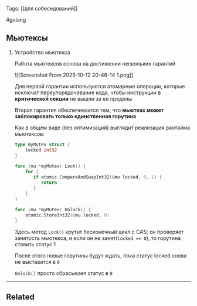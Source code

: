 Tags: [[для собеседований]]

#golang 



## Мьютексы



1. Устройство мьютекса

	Работа мьютексов основа на достижении нескольких гарантий
	
	![[Screenshot From 2025-10-12 20-46-14 1.png]]
	
	
	Для первой гарантии используются атомарные операции, которые исключат переупорядочевание кода, чтобы инструкции в **критической секции** не вышли за ее пределы
	
	
	Вторая гарантия обеспечивается тем, что **мьютекс может заблокировать только единственная горутина**
	
	 
	
	Как в общем виде (без оптимизаций) выглядит реализация рантайма мьютексов:
	
	```go
	type myMutex struct {  
	    locked int32  
	}  
	  
	func (mu *myMutex) Lock() {  
	    for {  
	       if atomic.CompareAndSwapInt32(&mu.locked, 0, 1) {  
	          return  
	       }  
	    }
	}  
	  
	func (mu *myMutex) Unlock() {  
	    atomic.StoreInt32(&mu.locked, 0)  
	}
	```
	
	Здесь метод `Lock()` крутит бесконечный цикл с CAS; он проверяет занятость мьютекса, и если он не занят(`locked == 0`), то горутина ставить статус 1 
	
	После этого новые горутины будут ждать, пока статус locked снова не выставится в `0`
	
	`Unlock()` просто сбрасывает статус в `0` 


---


## Related


